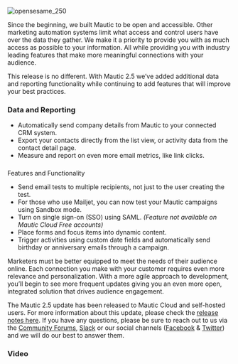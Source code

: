 ![opensesame_250](https://www.mautic.org/wp-content/uploads/2017/01/openSesame_250-1024x482.jpg)


Since the beginning, we built Mautic to be open and accessible. Other marketing automation systems limit what access and control users have over the data they gather. We make it a priority to provide you with as much access as possible to your information. All while providing you with industry leading features that make more meaningful connections with your audience. 

This release is no different. With Mautic 2.5 we’ve added additional data and reporting functionality while continuing to add features that will improve your best practices. 


### Data and Reporting



- Automatically send company details from Mautic to your connected CRM system.
- Export your contacts directly from the list view, or activity data from the contact detail page.
- Measure and report on even more email metrics, like link clicks.



### 
Features and Functionality



- Send email tests to multiple recipients, not just to the user creating the test.
- For those who use Mailjet, you can now test your Mautic campaigns using Sandbox mode. 
- Turn on single sign-on (SSO) using SAML. *(Feature not available on Mautic Cloud Free accounts)*
- Place forms and focus items into dynamic content.
- Trigger activities using custom date fields and automatically send birthday or anniversary emails through a campaign. 



Marketers must be better equipped to meet the needs of their audience online. Each connection you make with your customer requires even more relevance and personalization. With a more agile approach to development, you’ll begin to see more frequent updates giving you an even more open, integrated solution that drives audience engagement. 

The Mautic 2.5 update has been released to Mautic Cloud and self-hosted users. For more information about this update, please check the [release notes here](https://github.com/mautic/mautic/releases/tag/2.5.0). If you have any questions, please be sure to reach out to us via the [Community Forums](https://www.mautic.org/community), [Slack](https://www.mautic.org/slack) or our social channels ([Facebook](https://www.facebook.com/trymautic) & [Twitter](https://www.twitter.com/trymautic)) and we will do our best to answer them.


### Video

<script src="//fast.wistia.com/embed/medias/1rfo5o14jo.jsonp" async></script><script src="//fast.wistia.com/assets/external/E-v1.js" async></script>